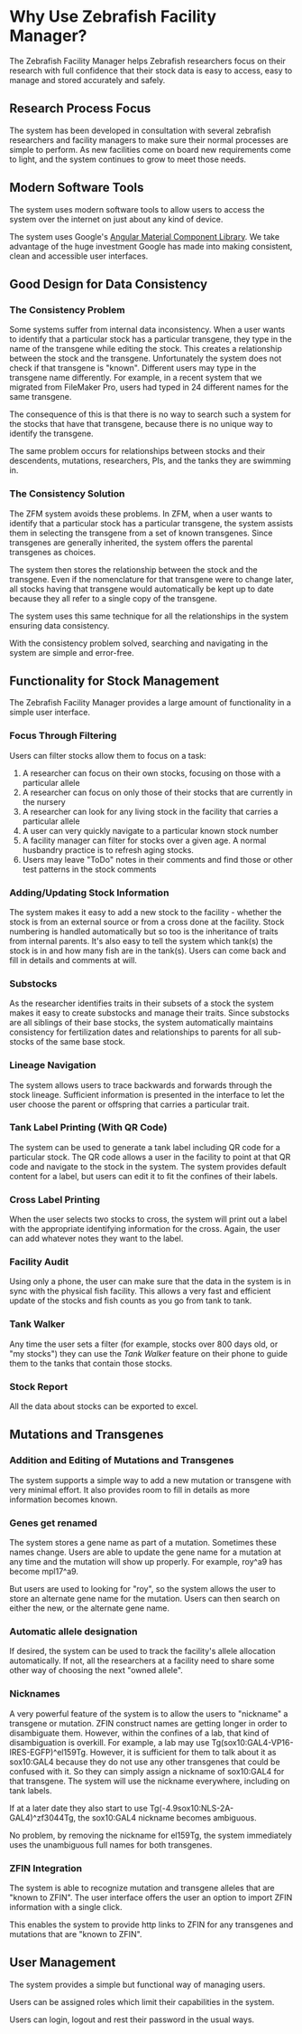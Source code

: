 # Why Use Zebrafish Facility Manager?

The Zebrafish Facility Manager helps
Zebrafish researchers focus on their research with full confidence that their stock data
is easy to access, easy to manage and stored accurately and safely.

## Research Process Focus

The system has been developed in consultation with several zebrafish researchers
and facility managers to make sure their normal processes are simple to perform.
As new facilities come on board new requirements come to light, and the system continues
to grow to meet those needs.

## Modern Software Tools

The system uses modern software tools to allow users to access the system over
the internet on just about any kind of device.

The system uses Google's [Angular Material Component Library](https://material.io/components).
We take advantage of the huge investment Google has made into making consistent,
clean and accessible user interfaces.

## Good Design for Data Consistency

### The Consistency Problem

Some systems suffer from internal data inconsistency.
When a user wants to identify that a particular stock has a particular transgene,
they type in the name of the transgene while editing the stock.
This creates a relationship between the stock and the transgene.
Unfortunately the system does not check if that transgene is "known".
Different users may type in the transgene name differently.
For example, in a recent system that we migrated from FileMaker Pro, users had
typed in 24 different names for the same transgene.

The consequence of this is that there is no way to search such a system for
the stocks that have that transgene, because there is no unique way to identify
the transgene.

The same problem occurs for relationships between stocks and their
descendents, mutations, researchers, PIs, and the tanks they are swimming in.

### The Consistency Solution

The ZFM system avoids these problems.
In ZFM, when a user wants to identify that
a particular stock has a particular transgene, the system assists them
in selecting the transgene from a set of known transgenes.
Since transgenes are generally inherited, the system offers
the parental transgenes as choices.

The system then stores the relationship between the stock and the transgene.
Even if the nomenclature for that transgene were to change later, all stocks
having that transgene would automatically be kept up to date because they all
refer to a single copy of the transgene.

The system uses this same technique for all the relationships in the system
ensuring data consistency.

With the consistency problem solved, searching and navigating in the system are 
simple and error-free.

## Functionality for Stock Management

The Zebrafish Facility Manager provides a large amount of functionality in a
simple user interface.

### Focus Through Filtering

Users can filter stocks allow them to focus on a task:

1. A researcher can focus on their own stocks, focusing on those with a particular allele
1. A researcher can focus on only those of their stocks that are currently in the nursery
1. A researcher can look for any living stock in the facility that carries a particular allele
1. A user can very quickly navigate to a particular known stock number
1. A facility manager can filter for stocks over a given age. 
   A normal husbandry practice is to refresh aging stocks.
1. Users may leave "ToDo" notes in their comments and find
   those or other test patterns in the stock comments
   
### Adding/Updating Stock Information

The system makes it easy to add a new stock to the facility -
whether the stock is from an external source or from a
cross done at the facility.
Stock numbering is handled automatically but so too is the inheritance of traits
from internal parents.
It's also easy to tell the system which tank(s) the stock is in and how many fish are
in the tank(s).
Users can come back and fill in details and comments at will.

### Substocks

As the researcher identifies traits in their subsets of a stock the system makes it easy to
create substocks and manage their traits.
Since substocks are all siblings of their base stocks, the system automatically maintains
consistency for fertilization dates and relationships to parents for all sub-stocks of the
same base stock.

### Lineage Navigation

The system allows users to trace backwards and forwards through the stock lineage.
Sufficient information is presented in the interface to let the user choose
the parent or offspring that carries a particular trait.

### Tank Label Printing (With QR Code)

The system can be used to generate a tank label including QR code for a particular stock.
The QR code allows a user in the facility to point at that QR code and navigate
to the stock in the system.
The system provides default content for a label, but users can edit it to fit the
confines of their labels.

### Cross Label Printing

When the user selects two stocks to cross, the system will print out a label
with the appropriate identifying information for the cross.
Again, the user can add whatever notes they want to the label.

### Facility Audit

Using only a phone, the user can make sure that the data in the system is in sync with
the physical fish facility.
This allows a very fast and efficient update of the stocks and
fish counts as you go from tank to tank.

### Tank Walker

Any time the user sets a filter (for example, stocks over 800 days old, or "my stocks")
they can use the *Tank Walker* feature on their phone
to guide them to the tanks that
contain those stocks.

### Stock Report

All the data about stocks can be exported to excel.

## Mutations and Transgenes

### Addition and Editing of Mutations and Transgenes

The system supports a simple way to add a new mutation or transgene with very minimal
effort.
It also provides room to fill in details as more information becomes known.

### Genes get renamed

The system stores a gene name as part of a mutation.
Sometimes these names change.
Users are able to update the gene name for a mutation at any time and the
mutation will show up properly.  For example, roy^a9 has become mpl17^a9.

But users are used to looking for "roy", so the system allows the user to store
an alternate gene name for the mutation. Users can then search on either the new,
or the alternate gene name.

### Automatic allele designation

If desired, the system can be used to track the facility's allele allocation
automatically.  If not, all the researchers at a facility
need to share some other way of choosing the next
"owned allele".

### Nicknames

A very powerful feature of the system is to allow the users to "nickname"
a transgene or mutation.
ZFIN construct names are getting longer in order to disambiguate them.
However, within the confines of a lab, that kind of disambiguation is overkill.
For example, a lab may use Tg(sox10:GAL4-VP16-IRES-EGFP)^el159Tg.
However, it is sufficient for them to talk about it as sox10:GAL4 because they
do not use any other transgenes that could be confused with it.
So they can simply assign a nickname of sox10:GAL4 for that transgene.
The system will use the nickname everywhere, including on tank labels.

If at a later date they also start to use Tg(-4.9sox10:NLS-2A-GAL4)^zf3044Tg,
the sox10:GAL4 nickname becomes ambiguous. 

No problem, by removing the nickname for
el159Tg, the system immediately uses the unambiguous full names for both transgenes.

### ZFIN Integration

The system is able to recognize mutation and transgene alleles that are
"known to ZFIN". The user interface offers
the user an option to import ZFIN information with a single click.

This enables the system to provide http links to ZFIN for any transgenes and
mutations that are "known to ZFIN".

## User Management

The system provides a simple but functional way of managing users.

Users can be assigned roles which limit their capabilities in the system.

Users can login, logout and rest their password in the usual ways.
